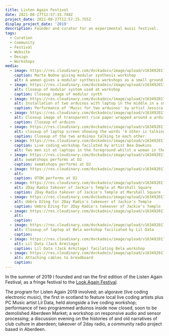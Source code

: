 ```yaml
---
title: Listen Again Festival
date: 2021-08-27T12:57:15.748Z
project_date: 2021-08-27T12:57:15.755Z
display_project_date: '2019'
description: Founder and curator for an experimental music festival.
tags:
  - Curation
  - Community
  - Festival
  - Website
  - Design
  - Workshops
media:
  - image: https://res.cloudinary.com/dvckadoiv/image/upload/v1634920175/Soft%20Refresh/listen%20again%20festival/IMG_5886-pichi_ynkkws.jpg
    caption: Marta NoOne giving modular synthesis workshop
    alt: A woman gives a modular synthesis workshops as a small ground are gathered round sitting in a circle.
  - image: https://res.cloudinary.com/dvckadoiv/image/upload/v1634920177/Soft%20Refresh/listen%20again%20festival/IMG_5902-pichi_ubs29p.jpg
    alt: Closeup of modular system used at workshop
    caption: Closeup image of modular synth
  - image: https://res.cloudinary.com/dvckadoiv/image/upload/v1634920179/Soft%20Refresh/listen%20again%20festival/IMG_6018-pichi_j1vw6s.jpg
    alt: Installation of two arduinos with laptop in the middle in a small windowed space inside aberdeen market.
    caption: Performance of 'Music for two arduinos' by artist Jessica Barrie at the now closed Aberdeeen Market 
  - image: https://res.cloudinary.com/dvckadoiv/image/upload/v1634920177/Soft%20Refresh/listen%20again%20festival/IMG_6031-pichi_zof13l.jpg
    alt: Closeup image of transparent rice paper wrapped around a arduino with a small red light eminating from it.
    caption: Closeup of arduino
  - image: https://res.cloudinary.com/dvckadoiv/image/upload/v1634920178/Soft%20Refresh/listen%20again%20festival/IMG_6025-pichi_fkca07.jpg
    alt: closeup of laptop screen showing the words '4 other is talking - recieved', 'now you shut up', and 'im talking'
    caption: Closeup of the two arduinos talking to each other.
  - image: https://res.cloudinary.com/dvckadoiv/image/upload/v1634920179/Soft%20Refresh/listen%20again%20festival/IMG_5938-pichi_eqxyrj.jpg
    caption: Live coding workshop facilated by artist Bea Dawkins
    alt: Two men sit at laptops in the foreground whilst a woman in the background is holding the workshops in front of a project screen with code on it
  - image: https://res.cloudinary.com/dvckadoiv/image/upload/v1634920176/Soft%20Refresh/listen%20again%20festival/IMG_5821-pichi_njz54z.jpg
    alt: sweætshops performs at D2
    caption: sweætshops performs at D2
  - image: https://res.cloudinary.com/dvckadoiv/image/upload/v1634920176/Soft%20Refresh/listen%20again%20festival/IMG_5823-pichi_ujvcju.jpg
    alt:
    caption: OTOH performs at D2
  - image: https://res.cloudinary.com/dvckadoiv/image/upload/v1634920176/Soft%20Refresh/listen%20again%20festival/IMG_6096-pichi_yrpsmq.jpg
    alt: 2Day Radio takover of Jackie's Temple at Marshall Square
    caption: 2Day Radio takover of Jackie's Temple at Marshall Square
  - image: https://res.cloudinary.com/dvckadoiv/image/upload/v1634920179/Soft%20Refresh/listen%20again%20festival/IMG_6046-pichi_qshqv6.jpg
    alt: Umbra DJing for 2Day Radio's takeover of Jackie's Temple
    caption: Umbra DJing for 2Day Radio's takeover of Jackie's Temple
  - image: https://res.cloudinary.com/dvckadoiv/image/upload/v1634920177/Soft%20Refresh/listen%20again%20festival/IMG_6075-pichi_wnltzd.jpg
    alt: 
    caption:
  - image: https://res.cloudinary.com/dvckadoiv/image/upload/v1634920176/Soft%20Refresh/listen%20again%20festival/IMG_5763-pichi_bwzi11.jpg
    alt: Closeup of laptop at Bela workshop faciliated by Lil Data
    caption:
  - image: https://res.cloudinary.com/dvckadoiv/image/upload/v1634920177/Soft%20Refresh/listen%20again%20festival/IMG_5769-pichi_tnspac.jpg
    alt: Lil Data (Jack Armitage) 
    caption: Lil Data (Jack Armitage) facilating Bela workshop
  - image: https://res.cloudinary.com/dvckadoiv/image/upload/v1634920176/Soft%20Refresh/listen%20again%20festival/IMG_5792-pichi_hhyrut.jpg
    alt: Attaching cables to breadboard
    caption: 
---
```

In the summer of 2019 I founded and ran the first edition of the Listen Again Festival, as a fringe festival to the [Look Again Festival](https://lookagainaberdeen.co.uk/).

The program for Listen Again 2019 involved; an algorave (live coding electronic music), the first in scotland to feature local live coding artists plus PC Music artist Lil Data, held alongside a live coding workshop; performance of two programmed arduinos inside now closed, soon to be demolished Aberdeen Market; a workshop on responsive audio and sensor processing; a discussion evening on the histories of and old narratives of club culture in aberdeen; takeover of 2day radio, a community radio project based in Aberdeen.